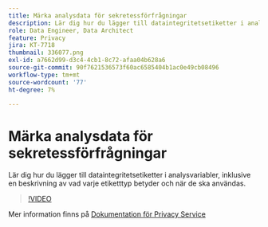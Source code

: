 ```yaml
---
title: Märka analysdata för sekretessförfrågningar
description: Lär dig hur du lägger till dataintegritetsetiketter i analysvariabler, inklusive en beskrivning av vad varje etiketttyp betyder och när de ska användas.
role: Data Engineer, Data Architect
feature: Privacy
jira: KT-7718
thumbnail: 336077.png
exl-id: a7662d99-d3c4-4cb1-8c72-afaa04b628a6
source-git-commit: 90f7621536573f60ac6585404b1ac0e49cb08496
workflow-type: tm+mt
source-wordcount: '77'
ht-degree: 7%

---
```


# Märka analysdata för sekretessförfrågningar

Lär dig hur du lägger till dataintegritetsetiketter i analysvariabler, inklusive en beskrivning av vad varje etiketttyp betyder och när de ska användas.

>[!VIDEO](https://video.tv.adobe.com/v/336077?quality=12&learn=on)

Mer information finns på [Dokumentation för Privacy Service](https://experienceleague.adobe.com/docs/experience-platform/privacy/home.html?lang=sv)
